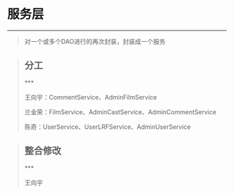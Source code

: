 # 服务层

***
> <p>对一个或多个DAO进行的再次封装，封装成一个服务</p>

> <h2>分工</h2>
> ***
> <p>王向宇：CommentService、AdminFilmService</p>
> <p>兰金荣：FilmService、AdminCastService、AdminCommentService</p>
> <p>陈奇：UserService、UserLRFService、AdminUserService</p>

> <h2>整合修改</h2>
> ***
> <p>王向宇</p>
